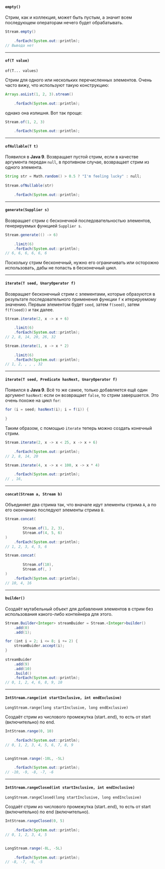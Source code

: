 #### `empty()`

Стрим, как и коллекция, может быть пустым, а значит всем последующем операторам нечего будет обрабатывать.  

```java
Stream.empty()
 
    .forEach(System.out::println);
// Вывода нет
```  

---
#### `of(T value)`  
`of(T... values)`

Стрим для одного или нескольких перечисленных элементов. Очень часто вижу, что используют такую конструкцию:  

```java
Arrays.asList(1, 2, 3).stream()
   
    .forEach(System.out::println);
```

однако она излишня. Вот так проще:  

```java
Stream.of(1, 2, 3)
   
    .forEach(System.out::println);
```

---
#### `ofNullable(T t)`

Появился в **Java 9**. Возвращает пустой стрим, если в качестве аргумента передан `null`, в противном случае, возвращает стрим из одного элемента.  

```java
String str = Math.random() > 0.5 ? "I'm feeling lucky" : null;
   
Stream.ofNullable(str)
   
    .forEach(System.out::println);
```
  
---
#### `generate(Supplier s)`

Возвращает стрим с бесконечной последовательностью элементов, генерируемых функцией `Supplier s`.  

```java
Stream.generate(() -> 6)
  
    .limit(6)
    .forEach(System.out::println);
// 6, 6, 6, 6, 6, 6
```

Поскольку стрим бесконечный, нужно его ограничивать или осторожно использовать, дабы не попасть в бесконечный цикл.  

---
#### `iterate(T seed, UnaryOperator f)`

Возвращает бесконечный стрим с элементами, которые образуются в результате последовательного применения функции `f` к итерируемому значению. Первым элементом будет `seed`, затем `f(seed)`, затем `f(f(seed))` и так далее.  

```java
Stream.iterate(2, x -> x + 6)
  
    .limit(6)
    .forEach(System.out::println);
// 2, 8, 14, 20, 26, 32
```

```java
Stream.iterate(1, x -> x * 2)
 
    .limit(6)
    .forEach(System.out::println);
// 1, 2, , , , 32 
```

---
#### `iterate(T seed, Predicate hasNext, UnaryOperator f)`

Появился в **Java 9**. Всё то же самое, только добавляется ещё один аргумент `hasNext`: если он возвращает `false`, то стрим завершается. Это очень похоже на цикл `for`:  

```java
for (i = seed; hasNext(i); i = f(i)) {
  
}   
```

Таким образом, с помощью `iterate` теперь можно создать конечный стрим.  

```java
Stream.iterate(2, x -> x < 25, x -> x + 6)
  
    .forEach(System.out::println);
// 2, 8, 14, 20   
```

```java
Stream.iterate(4, x -> x < 100, x -> x * 4)
   
    .forEach(System.out::println);
// , 16, 
```
  
---
#### `concat(Stream a, Stream b)`

Объединяет два стрима так, что вначале идут элементы стрима `A`, а по его окончанию последуют элементы стрима `B`.  

```java
Stream.concat(
  
        Stream.of(1, 2, 3),
        Stream.of(4, 5, 6)
)
	.forEach(System.out::println);
// 1, 2, 3, 4, 5, 6   
```
  

```java
Stream.concat(
   
        Stream.of(10),
        Stream.of(, )
)
	.forEach(System.out::println);
// 10, 4, 16   
```

---
#### `builder()`

Создаёт мутабельный объект для добавления элементов в стрим без использования какого-либо контейнера для этого. 

```java
Stream.Builder<Integer> streamBuider = Stream.<Integer>builder()
	.add(0)
	.add(1);

for (int i = 2; i <= 8; i += 2) {   
    streamBuider.accept(i);
}
   
streamBuider
    .add(9)
    .add(10)
    .build()
    .forEach(System.out::println);
// 0, 1, 2, 4, 6, 8, 9, 10
```
  
---
#### `IntStream.range(int startInclusive, int endExclusive)`
`LongStream.range(long startInclusive, long endExclusive)`

Создаёт стрим из числового промежутка (start..end), то есть от start (включительно) по end.  

```java
IntStream.range(0, 10)
   
    .forEach(System.out::println);
// 0, 1, 2, 3, 4, 5, 6, 7, 8, 9
   

LongStream.range(-10L, -5L)
   
    .forEach(System.out::println);
// -10, -9, -8, -7, -6   
```

---
#### `IntStream.rangeClosed(int startInclusive, int endInclusive)`
`LongStream.rangeClosed(long startInclusive, long endInclusive)`

Создаёт стрим из числового промежутка (start..end), то есть от start (включительно) по end (включительно). 

```java
IntStream.rangeClosed(0, 5)
   
    .forEach(System.out::println);
// 0, 1, 2, 3, 4, 5
   

LongStream.range(-8L, -5L)
   
    .forEach(System.out::println);
// -8, -7, -6, -5
```